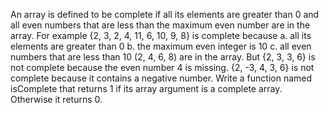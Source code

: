An array is defined to be complete if all its elements are greater than 0 and all even numbers that are less than the maximum even number are in the array.   For example {2, 3, 2, 4, 11, 6, 10, 9, 8} is complete because    a. all its elements are greater than 0   b. the maximum even integer is 10   c. all even numbers that are less than 10 (2, 4, 6, 8) are in the array.  But {2, 3, 3, 6} is not complete because the even number 4 is missing. {2, -3, 4, 3, 6} is not complete because it contains a negative number.  Write a function named isComplete that returns 1 if its array argument is a complete array. Otherwise it returns 0.
